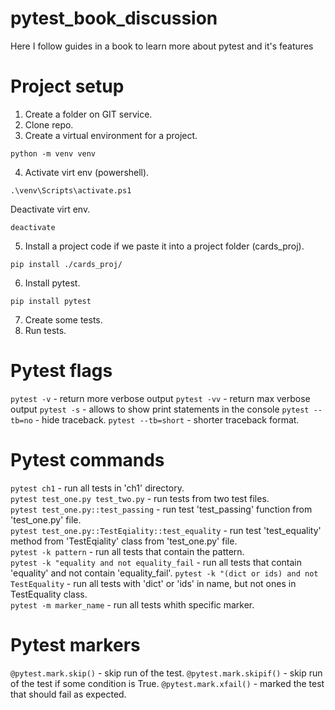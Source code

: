 # pytest_book_discussion
Here I follow guides in a book to learn more about pytest and it's features


# Project setup
1. Create a folder on GIT service.
2. Clone repo.
3. Create a virtual environment for a project.
```
python -m venv venv
```
4. Activate virt env (powershell).
```
.\venv\Scripts\activate.ps1
```  
Deactivate virt env.
```
deactivate
```
5. Install a project code if we paste it into a project folder (cards_proj).
```
pip install ./cards_proj/
```
6. Install pytest.
```
pip install pytest
```
7. Create some tests.
8. Run tests.


# Pytest flags
```pytest -v```         - return more verbose output
```pytest -vv```        - return max verbose output
```pytest -s```         - allows to show print statements in the console
```pytest --tb=no```    - hide traceback.
```pytest --tb=short``` - shorter traceback format.


# Pytest commands
```pytest ch1```                        - run all tests in 'ch1' directory.  
```pytest test_one.py test_two.py```    - run tests from two test files.  
```pytest test_one.py::test_passing```  - run test 'test_passing' function from 'test_one.py' file.  
```pytest test_one.py::TestEqiality::test_equality```  - run test 'test_equality' method from 'TestEqiality' class from 'test_one.py' file.  
```pytest -k pattern```                 - run all tests that contain the pattern.  
```pytest -k "equality and not equality_fail```        - run all tests that contain 'equality' and not contain 'equality_fail'.
```pytest -k "(dict or ids) and not TestEquality```    - run all tests with 'dict' or 'ids' in name, but not ones in TestEquality class.     
```pytest -m marker_name```             - run all tests whith specific marker.   


# Pytest markers
```@pytest.mark.skip()```   - skip run of the test.
```@pytest.mark.skipif()``` - skip run of the test if some condition is True.
```@pytest.mark.xfail()```  - marked the test that should fail as expected.